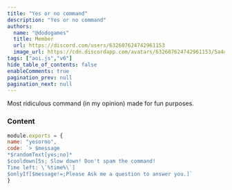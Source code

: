 ```yaml
---
title: "Yes or no command"
description: "Yes or no command"
authors:
  name: "@dodogames"
  title: Member
  url: https://discord.com/users/632607624742961153
  image_url: https://cdn.discordapp.com/avatars/632607624742961153/5a4dc9bcccf66c5372f410c40d267708.png
tags: ["aoi.js","v6"]
hide_table_of_contents: false
enableComments: true
pagination_prev: null
pagination_next: null
---
```


Most ridiculous command (in my opinion) made for fun purposes.

### Content

```js
module.exports = {
name: "yesorno",
code: `> $message
*$randomText[yes;no]*
$cooldown[5s; Slow down! Don't spam the command!
Time left: \`%time%\`]
$onlyIf[$message!=;Please Ask me a question to answer you.]`
}
```